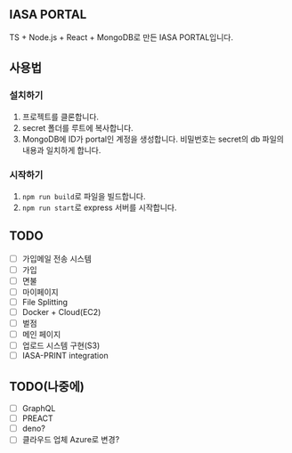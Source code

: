 ## IASA PORTAL

TS + Node.js + React + MongoDB로 만든 IASA PORTAL입니다.

## 사용법

### 설치하기

1. 프로젝트를 클론합니다.
1. secret 폴더를 루트에 복사합니다.
1. MongoDB에 ID가 portal인 계정을 생성합니다. 비밀번호는 secret의 db 파일의 내용과 일치하게 합니다.

### 시작하기

1. `npm run build`로 파일을 빌드합니다.
1. `npm run start`로 express 서버를 시작합니다.

## TODO

-   [ ] 가입메일 전송 시스템
-   [ ] 가입
-   [ ] 면불
-   [ ] 마이페이지
-   [ ] File Splitting
-   [ ] Docker + Cloud(EC2)
-   [ ] 벌점
-   [ ] 메인 페이지
-   [ ] 업로드 시스템 구현(S3)
-   [ ] IASA-PRINT integration

## TODO(나중에)

-   [ ] GraphQL
-   [ ] PREACT
-   [ ] deno?
-   [ ] 클라우드 업체 Azure로 변경?
